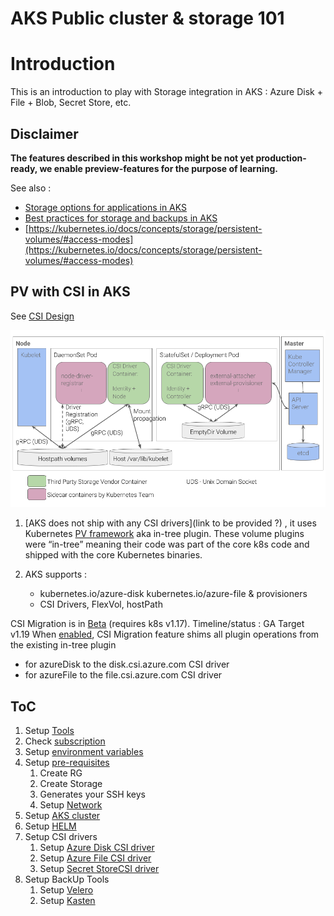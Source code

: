 # AKS Public cluster &amp; storage 101

# Introduction
This is an introduction to play with Storage integration in AKS : Azure Disk + File + Blob, Secret Store, etc.


## **Disclaimer**

**The features described in this workshop might be not yet production-ready, we enable preview-features for the purpose of learning.**

See also :

- [Storage options for applications in AKS](https://docs.microsoft.com/en-us/azure/aks/concepts-storage)
- [Best practices for storage and backups in AKS](https://docs.microsoft.com/en-us/azure/aks/operator-best-practices-storage) 
- [https://kubernetes.io/docs/concepts/storage/persistent-volumes/#access-modes](https://kubernetes.io/docs/concepts/storage/persistent-volumes/#access-modes)

## PV with CSI in AKS

See [CSI Design](https://github.com/kubernetes/community/blob/master/contributors/design-proposals/storage/container-storage-interface.md)

![High-Level Architecture](./img/csi_design.png)

1. [AKS does not ship with any CSI drivers](link to be provided ?) , it uses Kubernetes [PV framework](https://kubernetes.io/docs/concepts/storage/volumes/#azuredisk) aka in-tree plugin. These volume plugins were “in-tree” meaning their code was part of the core k8s code and shipped with the core Kubernetes binaries.

2. AKS supports :
   - kubernetes.io/azure-disk kubernetes.io/azure-file & provisioners
   - CSI Drivers, FlexVol, hostPath

CSI Migration is in [Beta](https://kubernetes.io/blog/2019/12/09/kubernetes-1-17-feature-csi-migration-beta) (requires k8s v1.17). 
Timeline/status : GA Target v1.19
When [enabled](https://kubernetes.io/docs/reference/command-line-tools-reference/feature-gates/#feature-gates-for-alpha-or-beta-features), CSI Migration feature shims all plugin operations from the existing in-tree plugin
   - for azureDisk to the disk.csi.azure.com CSI driver
   - for azureFile to the file.csi.azure.com CSI driver


## ToC

1. Setup [Tools](tools.md)
1. Check [subscription](subscription.md)
1. Setup [environment variables](set-var.md)
1. Setup [pre-requisites](setup-prereq.md)
   1. Create RG
   1. Create Storage
   1. Generates your SSH keys
   1. Setup [Network](setup-network.md)
1. Setup [AKS cluster](setup-aks.md)
1. Setup [HELM](setup-helm.md)
1. Setup CSI drivers
   1. Setup [Azure Disk CSI driver](setup-store-CSI-driver-azure-disk.md)
   1. Setup [Azure File CSI driver](setup-store-CSI-driver-azure-file.md)
   1. Setup [Secret StoreCSI driver](setup-store-CSI-driver-secrets.md)
1. Setup BackUp Tools
   1. Setup [Velero](setup-velero.md)
   1. Setup [Kasten](setup-kasten.md)